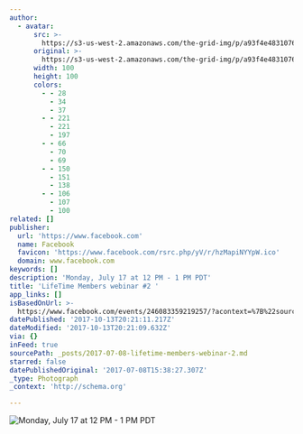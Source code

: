 ```yaml
---
author:
  - avatar:
      src: >-
        https://s3-us-west-2.amazonaws.com/the-grid-img/p/a93f4e483107655bb5a816ffba16243ed195e641.png
      original: >-
        https://s3-us-west-2.amazonaws.com/the-grid-img/p/a93f4e483107655bb5a816ffba16243ed195e641.png
      width: 100
      height: 100
      colors:
        - - 28
          - 34
          - 37
        - - 221
          - 221
          - 197
        - - 66
          - 70
          - 69
        - - 150
          - 151
          - 138
        - - 106
          - 107
          - 100
related: []
publisher:
  url: 'https://www.facebook.com'
  name: Facebook
  favicon: 'https://www.facebook.com/rsrc.php/yV/r/hzMapiNYYpW.ico'
  domain: www.facebook.com
keywords: []
description: 'Monday, July 17 at 12 PM - 1 PM PDT'
title: 'LifeTime Members webinar #2 '
app_links: []
isBasedOnUrl: >-
  https://www.facebook.com/events/246083359219257/?acontext=%7B%22source%22%3A5%2C%22page_id_source%22%3A483440371846159%2C%22action_history%22%3A[%7B%22surface%22%3A%22page%22%2C%22mechanism%22%3A%22main_list%22%2C%22extra_data%22%3A%22%7B%5C%22page_id%5C%22%3A483440371846159%2C%5C%22tour_id%5C%22%3Anull%7D%22%7D]%2C%22has_source%22%3Atrue%7D
datePublished: '2017-10-13T20:21:11.217Z'
dateModified: '2017-10-13T20:21:09.632Z'
via: {}
inFeed: true
sourcePath: _posts/2017-07-08-lifetime-members-webinar-2.md
starred: false
datePublishedOriginal: '2017-07-08T15:38:27.307Z'
_type: Photograph
_context: 'http://schema.org'

---
```

![Monday, July 17 at 12 PM - 1 PM PDT](https://imgflo.herokuapp.com/graph/2b2431f8e7ba7b0/db7caee1df3ace5b9d0b852d472cc81a/noop.jpg?input=https%3A%2F%2Fscontent.xx.fbcdn.net%2Fv%2Ft1.0-0%2Fs526x296%2F19756531_673699612820233_3965856728624954956_n.jpg%3Foh%3Dd3c5ed3666fff0595503052ea03b741c%26oe%3D59D081A6)
